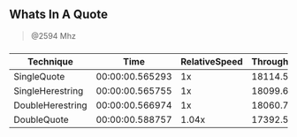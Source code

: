 
Whats In A Quote
----------------
> @2594 Mhz


### 


|Technique       |Time           |RelativeSpeed|Throughput|
|----------------|---------------|-------------|----------|
|SingleQuote     |00:00:00.565293|1x           |18114.5/s |
|SingleHerestring|00:00:00.565755|1x           |18099.68/s|
|DoubleHerestring|00:00:00.566974|1x           |18060.78/s|
|DoubleQuote     |00:00:00.588757|1.04x        |17392.56/s|





